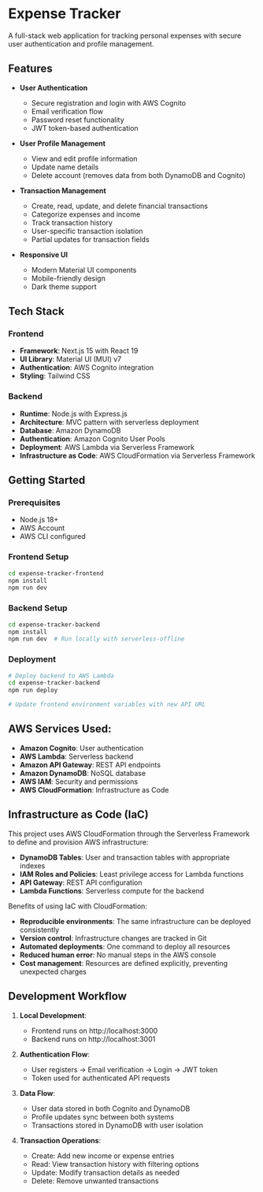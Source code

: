 # Expense Tracker

A full-stack web application for tracking personal expenses with secure user authentication and profile management.

## Features

- **User Authentication**
  - Secure registration and login with AWS Cognito
  - Email verification flow
  - Password reset functionality
  - JWT token-based authentication

- **User Profile Management**
  - View and edit profile information
  - Update name details
  - Delete account (removes data from both DynamoDB and Cognito)

- **Transaction Management**
  - Create, read, update, and delete financial transactions
  - Categorize expenses and income
  - Track transaction history
  - User-specific transaction isolation
  - Partial updates for transaction fields

- **Responsive UI**
  - Modern Material UI components
  - Mobile-friendly design
  - Dark theme support

## Tech Stack

### Frontend
- **Framework**: Next.js 15 with React 19
- **UI Library**: Material UI (MUI) v7
- **Authentication**: AWS Cognito integration
- **Styling**: Tailwind CSS

### Backend
- **Runtime**: Node.js with Express.js
- **Architecture**: MVC pattern with serverless deployment
- **Database**: Amazon DynamoDB
- **Authentication**: Amazon Cognito User Pools
- **Deployment**: AWS Lambda via Serverless Framework
- **Infrastructure as Code**: AWS CloudFormation via Serverless Framework

## Getting Started

### Prerequisites
- Node.js 18+
- AWS Account
- AWS CLI configured

### Frontend Setup
```bash
cd expense-tracker-frontend
npm install
npm run dev
```

### Backend Setup
```bash
cd expense-tracker-backend
npm install
npm run dev  # Run locally with serverless-offline
```

### Deployment
```bash
# Deploy backend to AWS Lambda
cd expense-tracker-backend
npm run deploy

# Update frontend environment variables with new API URL
```

## AWS Services Used:
- **Amazon Cognito**: User authentication
- **AWS Lambda**: Serverless backend
- **Amazon API Gateway**: REST API endpoints
- **Amazon DynamoDB**: NoSQL database
- **AWS IAM**: Security and permissions
- **AWS CloudFormation**: Infrastructure as Code

## Infrastructure as Code (IaC)

This project uses AWS CloudFormation through the Serverless Framework to define and provision AWS infrastructure:

- **DynamoDB Tables**: User and transaction tables with appropriate indexes
- **IAM Roles and Policies**: Least privilege access for Lambda functions
- **API Gateway**: REST API configuration
- **Lambda Functions**: Serverless compute for the backend

Benefits of using IaC with CloudFormation:
- **Reproducible environments**: The same infrastructure can be deployed consistently
- **Version control**: Infrastructure changes are tracked in Git
- **Automated deployments**: One command to deploy all resources
- **Reduced human error**: No manual steps in the AWS console
- **Cost management**: Resources are defined explicitly, preventing unexpected charges

## Development Workflow

1. **Local Development**:
   - Frontend runs on http://localhost:3000
   - Backend runs on http://localhost:3001

2. **Authentication Flow**:
   - User registers → Email verification → Login → JWT token
   - Token used for authenticated API requests

3. **Data Flow**:
   - User data stored in both Cognito and DynamoDB
   - Profile updates sync between both systems
   - Transactions stored in DynamoDB with user isolation

4. **Transaction Operations**:
   - Create: Add new income or expense entries
   - Read: View transaction history with filtering options
   - Update: Modify transaction details as needed
   - Delete: Remove unwanted transactions